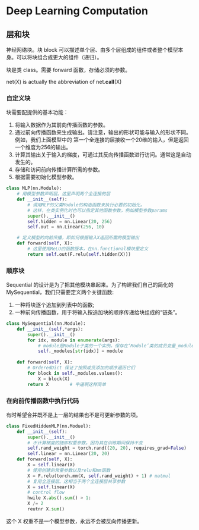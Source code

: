 # Deep Learning Computation
## 层和块
神经网络块。块 block 可以描述单个层、由多个层组成的组件或者整个模型本身。可以将块组合成更大的组件（递归）。

块是类 class。需要 forward 函数，存储必须的参数。

net(X) is actually the abbreviation of net.__call__(X)
### 自定义块
块需要配提供的基本功能：
1. 将输入数据作为其前向传播函数的参数。
2. 通过前向传播函数来生成输出。请注意，输出的形状可能与输入的形状不同。例如，我们上面模型中的 第一个全连接的层接收一个20维的输入，但是返回一个维度为256的输出。
3. 计算其输出关于输入的梯度，可通过其反向传播函数进行访问。通常这是自动发生的。
4. 存储和访问前向传播计算所需的参数。
5. 根据需要初始化模型参数。
```python
class MLP(nn.Module):
    # 用模型参数声明层。这里声明两个全连接的层
    def __init__(self):
        # 调用MLP的父类Module的构造函数来执行必要的初始化。
        # 这样，在类实例化时也可以指定其他函数参数，例如模型参数params
        super().__init__()
        self.hidden = nn.Linear(20, 256)
        self.out = nn.Linear(256, 10)

    # 定义模型的向前传播，即如何根据输入X返回所需的模型输出
    def forward(self, X):
        # 这里使用ReLU的函数版本，在nn.functional模块里定义
        return self.out(F.relu(self.hidden(X)))
```

### 顺序块
Sequential 的设计是为了把其他模块串起来。为了构建我们自己的简化的 MySequential，我们只需要定义两个关键函数:
1. 一种将块逐个追加到列表中的函数;
2. 一种前向传播函数，用于将输入按追加块的顺序传递给块组成的“链条”。
```py
class MySequential(nn.Module):
    def __init__(self,*args):
        super().__init__()
        for idx, module in enumerate(args):
            # module是Module子类的一个实例。保存在‘Module’类的成员变量_modules里。_module的类型是OrderedDict
            self._modules[str(idx)] = module
    
    def forward(self, X):
        # OrderedDict 保证了按照成员添加的顺序遍历它们
        for block in self._modules.values():
            X = block(X)
        return X        # 牛逼啊这样简单
```
### 在向前传播函数中执行代码
有时希望合并既不是上一层的结果也不是可更新参数的项。
```py
class FixedHiddenMLP(nn.Moduel):
    def __init__(self):
        super().__init__()
        # 不计算梯度的随即权重参数。因为其在训练期间保持不变
        self.rand_weight = torch.rand((20, 20), requires_grad=False)
        self.linear = nn.Linear(20, 20)
    def forward(self, X):
        X = self.linear(X)
        # 使用创建的常量参数以及relu和mm函数
        X = F.relu(torch.mm(X, self.rand_weight) + 1) # matmul
        # 复用全连接层。这相当于两个全连接层共享参数
        X = self.linear(X)
        # control flow
        hwile X.abs().sum() > 1:
        X /= 2
        reutnr X.sum()
```
这个 X 权重不是一个模型参数，永远不会被反向传播更新。








